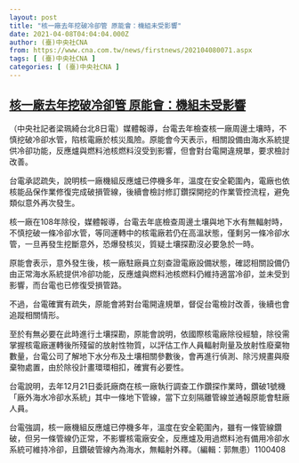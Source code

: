 ```yaml
---
layout: post
title: "核一廠去年挖破冷卻管 原能會：機組未受影響"
date: 2021-04-08T04:04:04.000Z
author: (臺)中央社CNA
from: https://www.cna.com.tw/news/firstnews/202104080071.aspx
tags: [ (臺)中央社CNA ]
categories: [ (臺)中央社CNA ]
---
```

<!--1617854644000-->
[核一廠去年挖破冷卻管 原能會：機組未受影響](https://www.cna.com.tw/news/firstnews/202104080071.aspx)
------

<div>
<div></div><div class="paragraph"><p>（中央社記者梁珮綺台北8日電）媒體報導，台電去年檢查核一廠周邊土壤時，不慎挖破冷卻水管，陷核電廠於核災風險。原能會今天表示，相關設備由海水系統提供冷卻功能，反應爐與燃料池核燃料沒受到影響，但會對台電開違規單，要求檢討改善。</p><p>台電承認疏失，說明核一廠機組反應爐已停機多年，溫度在安全範圍內，電廠也依核能品保作業修復完成破損管線，後續會檢討修訂鑽探開挖的作業管控流程，避免類似意外再次發生。</p><p>核一廠在108年除役，媒體報導，台電去年底檢查周邊土壤與地下水有無輻射時，不慎挖破一條冷卻水管，等同運轉中的核電廠若仍在高溫狀態，僅剩另一條冷卻水管，一旦再發生挖斷意外，恐爆發核災，質疑土壤探勘沒必要急於一時。</p><p>原能會表示，意外發生後，核一廠駐廠員立刻查證電廠設備狀態，確認相關設備仍由正常海水系統提供冷卻功能，反應爐與燃料池核燃料仍維持適當冷卻，並未受到影響，而台電也已修復受損管路。</p><p>不過，台電確實有疏失，原能會將對台電開違規單，督促台電檢討改善，後續也會追蹤相關情形。</p><p>至於有無必要在此時進行土壤探勘，原能會說明，依國際核電廠除役經驗，除役需掌握核電廠運轉後所殘留的放射性物質，以評估工作人員輻射劑量及放射性廢棄物數量，台電公司了解地下水分布及土壤相關參數後，會再進行偵測、除污規畫與廢棄物處置，由於除役計畫環環相扣，確實有必要性。</p><p>台電說明，去年12月21日委託廠商在核一廠執行調查工作鑽探作業時，鑽破1號機「廠外海水冷卻水系統」其中一條地下管線，當下立刻隔離管線並通報原能會駐廠人員。</p><p>台電強調，核一廠機組反應爐已停機多年，溫度在安全範圍內，雖有一條管線鑽破，但另一條管線仍正常，不影響核電廠安全，反應爐及用過燃料池有備用冷卻水系統可維持冷卻，且鑽破管線內為海水，無輻射外釋。（編輯：郭無患）1100408</p></div>
</div>
